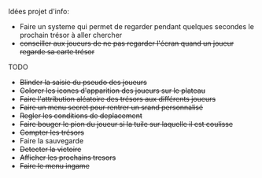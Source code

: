 Idées projet d'info:

- Faire un systeme qui permet de regarder pendant quelques secondes le prochain trésor à aller chercher
- ~~conseiller aux joueurs de ne pas regarder l'écran quand un joueur regarde sa carte trésor~~

TODO

- ~~Blinder la saisie du pseudo des joueurs~~
- ~~Colorer les icones d'apparition des joueurs sur le plateau~~
- ~~Faire l'attribution aléatoire des trésors aux différents joueurs~~
- ~~Faire un menu secret pour rentrer un srand personnalisé~~
- ~~Regler les conditions de deplacement~~
- ~~Faire bouger le pion du joueur si la tuile sur laquelle il est coulisse~~
- ~~Compter les trésors~~
- Faire la sauvegarde
- ~~Detecter la victoire~~
- ~~Afficher les prochains tresors~~
- ~~Faire le menu ingame~~

